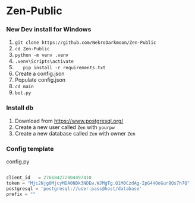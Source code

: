 # Zen-Public

### New Dev install for Windows
01. `git clone https://github.com/NekroDarkmoon/Zen-Public`
02. `cd Zen-Public`
03. `python -m venv .venv`
04. `.venv\Scripts\activate`
05. `	pip install -r requirements.txt`
06. Create a config.json
07. Populate config.json
08. `cd main`
09. `bot.py`

### Install db
01. Download from https://www.postgresql.org/
02. Create a new user called  `Zen` with `yourpw`
03. Create a new database called `Zen` with owner `Zen`


### Config template

config.py
```py

client_id   = 276684272004497410 
token = "Mjc2Njg0MjcyMDA0NDk3NDEw.WJMgTg.Q1M0CzdAg-IpG4HOoGur8Qs7h7Q"
postgresql = 'postgresql://user:pass@host/database'
prefix = ""

```